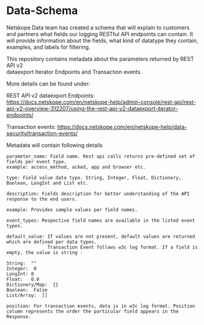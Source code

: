 # Data-Schema

Netskope Data team has created a schema that will explain to customers and partners what fields our logging RESTful API endpoints can contain. It will provide information about the fields, what kind of datatype they contain, examples, and labels for filtering. 

This repository contains metadata about the parameters returned by REST API v2  
dataexport Iterator Endpoints and Transaction events.

More details can be found under:

REST API v2 dataexport Endpoints:
https://docs.netskope.com/en/netskope-help/admin-console/rest-api/rest-api-v2-overview-312207/using-the-rest-api-v2-dataexport-iterator-endpoints/

Transaction events:
https://docs.netskope.com/en/netskope-help/data-security/transaction-events/


Metadata will contain following details  

```
parameter_name: Field name. Rest api calls returns pre-defined set of fields per event type. 
example: access_method, acked, app and browser etc.

type: Field value data type. String, Integer, Float, Dictionery, Boolean, LongInt and List etc.

description: Fields description for better understanding of the API response to the end users.

example: Provides sample values per field names. 

event_types: Respective field names are available in the listed event types.

default_value: If values are not present, default values are returned which are defined per data types. 
               Transaction Event follows w3c log format. If a field is empty, the value is string -

String:  ""
Integer:  0
LongInt: 0
Float:   0.0
Dictionery/Map:  {}
Boolean:  False
List/Array:  []

position: For transaction events, data is in w3c log format. Position column represents the order the particular field appears in the Response.

```
